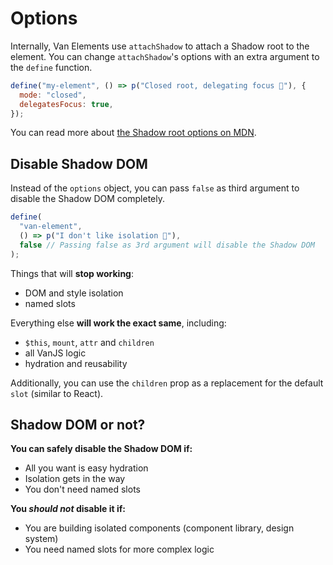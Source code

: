 # Options

Internally, Van Elements use `attachShadow` to attach a Shadow root to the element. You can change `attachShadow`'s options with an extra argument to the `define` function.

```js
define("my-element", () => p("Closed root, delegating focus 🎉"), {
  mode: "closed",
  delegatesFocus: true,
});
```

You can read more about [the Shadow root options on MDN](https://developer.mozilla.org/en-US/docs/Web/API/Element/attachShadow#parameters).

## Disable Shadow DOM

Instead of the `options` object, you can pass `false` as third argument to disable the Shadow DOM completely.

```js
define(
  "van-element",
  () => p("I don't like isolation 🤗"),
  false // Passing false as 3rd argument will disable the Shadow DOM
);
```

Things that will **stop working**:

- DOM and style isolation
- named slots

Everything else **will work the exact same**, including:

- `$this`, `mount`, `attr` and `children`
- all VanJS logic
- hydration and reusability

Additionally, you can use the `children` prop as a replacement for the default `slot` (similar to React).

## Shadow DOM or not?

**You can safely disable the Shadow DOM if:**

- All you want is easy hydration
- Isolation gets in the way
- You don't need named slots

**You _should not_ disable it if:**

- You are building isolated components (component library, design system)
- You need named slots for more complex logic
